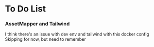 # To Do List

### AssetMapper and Tailwind 
I think there's an issue with dev env and tailwind with this docker config
Skipping for now, but need to remember
